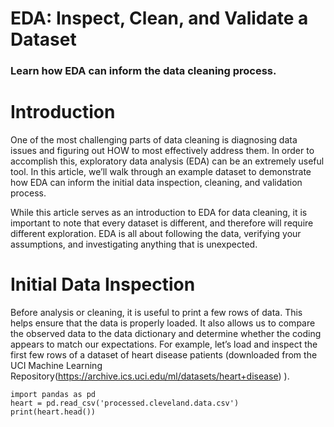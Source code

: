 # EDA: Inspect, Clean, and Validate a Dataset
### Learn how EDA can inform the data cleaning process.

# Introduction

One of the most challenging parts of data cleaning is diagnosing data issues and figuring out HOW to most effectively address them. In order to accomplish this, exploratory data analysis (EDA) can be an extremely useful tool. In this article, we’ll walk through an example dataset to demonstrate how EDA can inform the initial data inspection, cleaning, and validation process.

While this article serves as an introduction to EDA for data cleaning, it is important to note that every dataset is different, and therefore will require different exploration. EDA is all about following the data, verifying your assumptions, and investigating anything that is unexpected.

# Initial Data Inspection

Before analysis or cleaning, it is useful to print a few rows of data. This helps ensure that the data is properly loaded. It also allows us to compare the observed data to the data dictionary and determine whether the coding appears to match our expectations. For example, let’s load and inspect the first few rows of a dataset of heart disease patients (downloaded from the UCI Machine Learning Repository(https://archive.ics.uci.edu/ml/datasets/heart+disease) ).

```
import pandas as pd
heart = pd.read_csv('processed.cleveland.data.csv')
print(heart.head()) 
```






